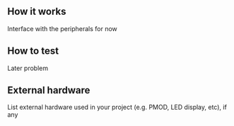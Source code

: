 <!---

This file is used to generate your project datasheet. Please fill in the information below and delete any unused
sections.

You can also include images in this folder and reference them in the markdown. Each image must be less than
512 kb in size, and the combined size of all images must be less than 1 MB.
-->

## How it works

Interface with the peripherals for now

## How to test

Later problem


## External hardware

List external hardware used in your project (e.g. PMOD, LED display, etc), if any

